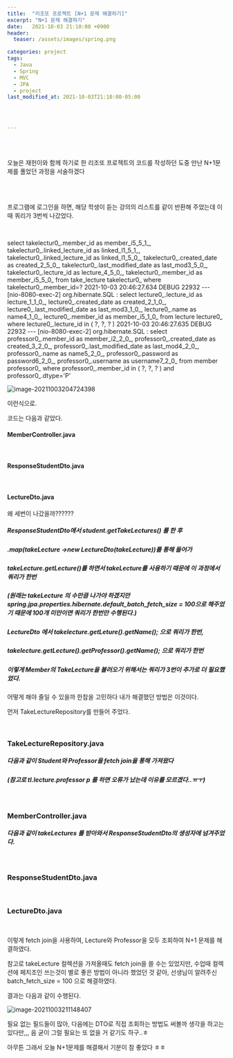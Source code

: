 ```yaml
---
title:  "리조또 프로젝트 [N+1 문제 해결하기]"
excerpt: "N+1 문제 해결하기"
date:   2021-10-03 21:10:00 +0900
header:
  teaser: /assets/images/spring.png

categories: project
tags:
  - Java
  - Spring
  - MVC
  - JPA
  - project
last_modified_at: 2021-10-03T21:10:00-05:00




---
```


<br/>

<br/>

오늘은 재헌이와 함께 하기로 한 리조또 프로젝트의 코드를 작성하던 도중 만난 N+1문제를 풀었던 과정을 서술하겠다

<br/><br/>

프로그램에 로그인을 하면, 해당 학생이 듣는 강의의 리스트를 같이 반환해 주었는데 이때 쿼리가 3번씩 나갔었다.

<br/>

 select
        takelectur0_.member_id as member_i5_5_1_,
        takelectur0_.linked_lecture_id as linked_l1_5_1_,
        takelectur0_.linked_lecture_id as linked_l1_5_0_,
        takelectur0_.created_date as created_2_5_0_,
        takelectur0_.last_modified_date as last_mod3_5_0_,
        takelectur0_.lecture_id as lecture_4_5_0_,
        takelectur0_.member_id as member_i5_5_0_ 
    from
        take_lecture takelectur0_ 
    where
        takelectur0_.member_id=?
2021-10-03 20:46:27.634 DEBUG 22932 --- [nio-8080-exec-2] org.hibernate.SQL                        : 
    select
        lecture0_.lecture_id as lecture_1_1_0_,
        lecture0_.created_date as created_2_1_0_,
        lecture0_.last_modified_date as last_mod3_1_0_,
        lecture0_.name as name4_1_0_,
        lecture0_.member_id as member_i5_1_0_ 
    from
        lecture lecture0_ 
    where
        lecture0_.lecture_id in (
            ?, ?, ?
        )
2021-10-03 20:46:27.635 DEBUG 22932 --- [nio-8080-exec-2] org.hibernate.SQL                        : 
    select
        professor0_.member_id as member_i2_2_0_,
        professor0_.created_date as created_3_2_0_,
        professor0_.last_modified_date as last_mod4_2_0_,
        professor0_.name as name5_2_0_,
        professor0_.password as password6_2_0_,
        professor0_.username as username7_2_0_ 
    from
        member professor0_ 
    where
        professor0_.member_id in (
            ?, ?, ?
        ) 
        and professor0_.dtype='P'



![image-20211003204724398](https://raw.githubusercontent.com/ShinDongHun1/image_repo/main/img/image-20211003204724398.png)

이런식으로.

코드는 다음과 같았다.

#### MemberController.java

<script src="https://gist.github.com/ShinDongHun1/7dffd47469934335c6aa6de2ec6cecb0.js"></script>
<br/>

#### ResponseStudentDto.java

<script src="https://gist.github.com/ShinDongHun1/36be60f54cf34432d6ccc3fa9f7db65e.js"></script>
<br/>

#### LectureDto.java

<script src="https://gist.github.com/ShinDongHun1/30161ae56f2b833bef954bd4d4bfd8d0.js"></script>

왜 세번이 나갔을까??????

##### ResponseStudentDto에서 student.getTakeLectures() 를 한 후 

##### .map(takeLecture ->new LectureDto(takeLecture))를 통해 들어가

##### takeLecture.getLecture()를 하면서 takeLecture를 사용하기 때문에 이 과정에서 쿼리가 한번

##### (원래는 takeLecture 의 수만큼 나가야 하겠지만 spring.jpa.properties.hibernate.default_batch_fetch_size = 100으로 해주었기 때문에 100개 미만이면 쿼리가 한번만 수행된다.)

##### LectureDto 에서 takelecture.getLeture().getName(); 으로 쿼리가 한번,

##### takelecture.getLecture().getProfessor().getName(); 으로 쿼리가 한번

##### 이렇게 Member의 TakeLecture을 불러오기 위해서는 쿼리가 3번이 추가로 더 필요했었다.

어떻게 해야 줄일 수 있을까 한참을 고민하다 내가 해결했던 방법은 이것이다.

먼저 TakeLectureRepository를 만들어 주었다. 

<br/>

### TakeLectureRepository.java

<script src="https://gist.github.com/ShinDongHun1/25e4432d34f53b8da5a4a3e6481bec71.js"></script>

##### 다음과 같이 Student와 Professor을 fetch join을 통해 가져왔다

##### (참고로 tl.lecture.professor p 를 하면 오류가 났는데 이유를 모르겠다..ㅠㅜ)

##### <br/>

### MemberController.java

<script src="https://gist.github.com/ShinDongHun1/54dcab0da6341fb21c07cec8cfb58227.js"></script>
##### 다음과 같이 takeLectures 를 받아와서 ResponseStudentDto의 생성자에 넘겨주었다.

<br/>

### ResponseStudentDto.java

<script src="https://gist.github.com/ShinDongHun1/b73f205f1fc9a823a04574c938f3bc4e.js"></script>

<br/>

### LectureDto.java

<script src="https://gist.github.com/ShinDongHun1/2698350c4fd3e41966447c0678d5bc87.js"></script>

<br/>

이렇게 fetch join을 사용하여, Lecture와 Professor을 모두 조회하여 N+1 문제를 해결하였다.

참고로 takeLecture 컬렉션을 가져올때도 fetch join을 쓸 수는 있었지만, 수업때 컬렉션에 페치조인 쓰는것이 별로 좋은 방법이 아니라 했었던 것 같아, 선생님이 알려주신 batch_fetch_size = 100 으로 해결하였다.

결과는 다음과 같이 수행된다.

![image-20211003211148407](https://raw.githubusercontent.com/ShinDongHun1/image_repo/main/img/image-20211003211148407.png)

필요 없는 필드들이 많아, 다음에는 DTO로 직접 조회하는 방법도 써볼까 생각을 하고는 있다만,,, 음 굳이 그럴 필요는 또 없을 거 같기도 하구..ㅎ

아무튼 그래서 오늘 N+1문제를 해결해서 기분이 참 좋았다 ㅎㅎ